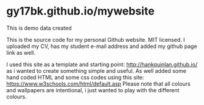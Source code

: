 gy17bk.github.io/mywebsite
=====================
This is demo data created

This is the source code for my personal Github website. MIT licensed. I uploaded my CV, has my student e-mail address and added my github page link as well.

I used this site as a template and starting point:
http://hankquinlan.github.io/ as i wanted to create something simple and useful.
As well added some hand coded HTML and some css codes using this site: https://www.w3schools.com/html/default.asp
Please note that all colours and wallpapers are intentional, i just wanted to play with the different colours.
